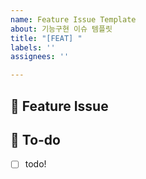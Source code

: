 ```yaml
---
name: Feature Issue Template
about: 기능구현 이슈 템플릿
title: "[FEAT] "
labels: ''
assignees: ''

---
```


## 📌  Feature Issue
<!-- 구현할 내용을 설명해주세요. -->

## 📝  To-do
<!-- 해야 할 일들을 적어주세요. -->
- [ ] todo!
